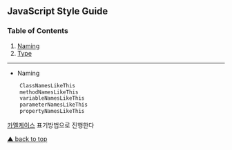 ## JavaScript Style Guide


<a name="top"></a>
### Table of Contents

  1. [Naming](#Naming)
  1. [Type](#Type)
  
  
  
  
  
  
  
  
  
  
  
  
  
  
---------------------------------------------------------------------------------------------------------------------------------------------
<a name="Naming"></a>
- Naming  
  
```js
    ClassNamesLikeThis
    methodNamesLikeThis
    variableNamesLikeThis
    parameterNamesLikeThis
    propertyNamesLikeThis
```

[카멜케이스](https://ko.wikipedia.org/wiki/%EB%82%99%ED%83%80_%EB%8C%80%EB%AC%B8%EC%9E%90) 표기방법으로 진행한다







<a href="#top">▲ back to top</a>  
